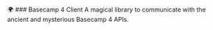 🌍 ### Basecamp 4 Client
A magical library to communicate with the ancient and mysterious Basecamp 4 APIs.

